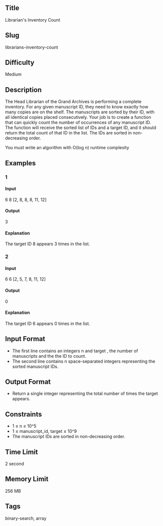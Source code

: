 ## Title

Librarian's Inventory Count

## Slug

librarians-inventory-count

## Difficulty

Medium

## Description

The Head Librarian of the Grand Archives is performing a complete inventory. For any given manuscript ID, they need to know exactly how many copies are on the shelf. 
The manuscripts are sorted by their ID, with all identical copies placed consecutively. 
Your job is to create a function that can quickly count the number of occurrences of any manuscript ID. The function will receive the sorted list of IDs and a target ID, and it should return the total count of that ID in the list.
The IDs are sorted in non-decreasing order.

You must write an algorithm with O(log n) runtime complexity

## Examples

### 1

#### Input

6 8
[2, 8, 8, 8, 11, 12]


#### Output

3

#### Explanation

The target ID 8 appears 3 times in the list.

### 2

#### Input

6 6
[2, 5, 7, 8, 11, 12]

#### Output

0

#### Explanation

The target ID 6 appears 0 times in the list.

## Input Format

- The first line contains an integers n and target , the number of manuscripts and the the ID to count.
- The second line contains n space-separated integers representing the sorted manuscript IDs.

## Output Format

- Return a single integer representing the total number of times the target appears.

## Constraints

- 1 ≤ n ≤ 10^5
- 1 ≤ manuscript_id, target ≤ 10^9
- The manuscript IDs are sorted in non-decreasing order.

## Time Limit

2 second

## Memory Limit

256 MB

## Tags

binary-search, array
